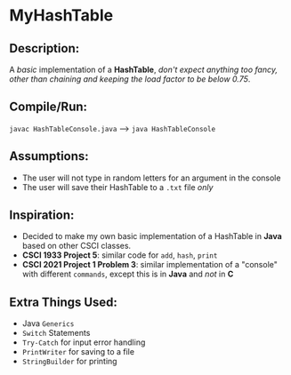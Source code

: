 # MyHashTable

## Description:
A *basic* implementation of a **HashTable**, *don't expect anything too fancy, other than chaining and keeping the load factor to be below 0.75*.

## Compile/Run:
`javac HashTableConsole.java` --> `java HashTableConsole`

## Assumptions:
 - The user will not type in random letters for an argument in the console
 - The user will save their HashTable to a `.txt` file *only*
 
## Inspiration:
 - Decided to make my own basic implementation of a HashTable in **Java** based on other CSCI classes.
 - **CSCI 1933 Project 5**: similar code for `add`, `hash`, `print`
 - **CSCI 2021 Project 1 Problem 3**: similar implementation of a "console" with different `commands`, except this is in **Java** and *not* in **C**

## Extra Things Used:
 - Java `Generics`
 - `Switch` Statements
 - `Try-Catch` for input error handling
 - `PrintWriter` for saving to a file
 - `StringBuilder` for printing
